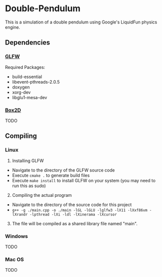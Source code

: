 # Double-Pendulum
This is a simulation of a double pendulum using Google's LiquidFun physics engine.

## Dependencies

### [GLFW](https://www.glfw.org/)
Required Packages:
* build-essential
* libevent-pthreads-2.0.5
* doxygen
* xorg-dev
* libglu1-mesa-dev

### [Box2D](https://github.com/erincatto/box2d)
TODO

## Compiling

### Linux
1. Installing GLFW
  * Navigate to the directory of the GLFW source code
  * Execute `cmake .` to generate build files
  * Execute `make install` to install GLFW on your system (you may need to run this as sudo)
2. Compiling the actual program
  * Navigate to the directory of the source code for this project
  * `g++ -g ./main.cpp -o ./main -lGL -lGLU -lglfw3 -lX11 -lXxf86vm -lXrandr -lpthread -lXi -ldl -lXinerama -lXcursor`
3. The file will be compiled as a shared library file named "main".

### Windows
TODO

### Mac OS
TODO
